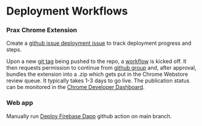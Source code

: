 # Deployment Workflows

### Prax Chrome Extension

Create a [github issue deployment issue](https://github.com/penumbra-zone/web/issues/new?template=deployment.md&title=Publish+vX.X.X+extension+%2B+web+app) to track deployment progress and steps.

Upon a new [git tag](https://github.com/penumbra-zone/web/releases/tag/v4.2.0) being pushed to the repo,
a [workflow](../.github/workflows/extension-publish.yml) is kicked off. It then requests permission to
continue from [github group](https://github.com/orgs/penumbra-zone/teams/penumbra-labs) and, after approval,
bundles the extension into a .zip which gets put in the Chrome Webstore review queue. It typically takes
1-3 days to go live. The publication status can be monitored in the [Chrome Developer Dashboard](https://chrome.google.com/webstore/devconsole/aabc0949-93db-4e77-ad9f-e6ca1d132501?hl=en).

### Web app

Manually run [Deploy Firebase Dapp](https://github.com/penumbra-zone/web/actions/workflows/deploy-firebase-dapp.yml) github action on main branch.
